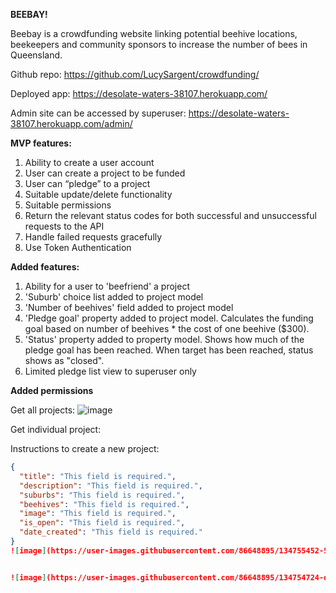 **BEEBAY!** 

Beebay is a crowdfunding website linking potential beehive locations, beekeepers and community sponsors to increase the number of bees in Queensland.

Github repo: https://github.com/LucySargent/crowdfunding/

Deployed app: https://desolate-waters-38107.herokuapp.com/ 

Admin site can be accessed by superuser: https://desolate-waters-38107.herokuapp.com/admin/


**MVP features:** 
1. Ability to create a user account
2. User can create a project to be funded
3. User can “pledge” to a project
4. Suitable update/delete functionality 
5. Suitable permissions
6. Return the relevant status codes for both successful and unsuccessful requests to the API
7. Handle failed requests gracefully
8. Use Token Authentication 


**Added features:**
1. Ability for a user to 'beefriend' a project
2. 'Suburb' choice list added to project model
3. 'Number of beehives' field added to project model
4. 'Pledge goal' property added to project model. Calculates the funding goal based on number of beehives * the cost of one beehive ($300). 
5. 'Status' property added to property model. Shows how much of the pledge goal has been reached. When target has been reached, status shows as "closed".
6. Limited pledge list view to superuser only

**Added permissions**





Get all projects:
![image](https://user-images.githubusercontent.com/86648895/134754607-d6abe65c-7c1c-49e8-872b-8a37a1c1aaea.png)


Get individual project:


Instructions to create a new project:

```json
{
  "title": "This field is required.",
  "description": "This field is required.",
  "suburbs": "This field is required.",
  "beehives": "This field is required.", 
  "image": "This field is required.",
  "is_open": "This field is required.",
  "date_created": "This field is required."
}
![image](https://user-images.githubusercontent.com/86648895/134755452-530fd62d-e456-47fa-bd45-13efeca53b2d.png)


![image](https://user-images.githubusercontent.com/86648895/134754724-dfaf19c0-6494-4141-95a0-cdae08026d13.png)
